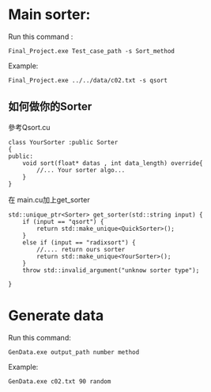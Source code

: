 # Main sorter:

Run this command :
```
Final_Project.exe Test_case_path -s Sort_method
```

Example:
```
Final_Project.exe ../../data/c02.txt -s qsort
```

## 如何做你的Sorter

參考Qsort.cu

```
class YourSorter :public Sorter
{
public:
	void sort(float* datas , int data_length) override{
		//... Your sorter algo...
	}
}
```

在 main.cu加上get_sorter
```
std::unique_ptr<Sorter> get_sorter(std::string input) {
	if (input == "qsort") {
		return std::make_unique<QuickSorter>();
	}
	else if (input == "radixsort") {
		//.... return ours sorter
		return std::make_unique<YourSorter>();
	}
	throw std::invalid_argument("unknow sorter type");

}
```


# Generate data

Run this command:
```
GenData.exe output_path number method
```

Example:
```
GenData.exe c02.txt 90 random
```